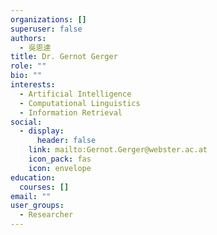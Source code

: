 ```yaml
---
organizations: []
superuser: false
authors:
  - 吳恩達
title: Dr. Gernot Gerger
role: ""
bio: ""
interests:
  - Artificial Intelligence
  - Computational Linguistics
  - Information Retrieval
social:
  - display:
      header: false
    link: mailto:Gernot.Gerger@webster.ac.at
    icon_pack: fas
    icon: envelope
education:
  courses: []
email: ""
user_groups:
  - Researcher
---
```

